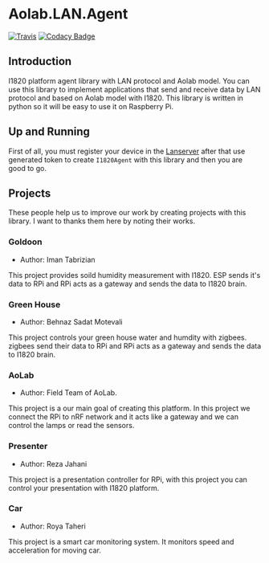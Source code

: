 # Aolab.LAN.Agent
[![Travis](https://img.shields.io/travis/com/I1820/Aolab.LAN.Agent.svg?style=flat-square)](https://travis-ci.com/I1820/Aolab.LAN.Agent)
[![Codacy Badge](https://img.shields.io/codacy/grade/2f9b3cc824ba40cc8b58f1596a08d49d.svg?style=flat-square)](https://www.codacy.com/project/i1820/Aolab.LAN.Agent/dashboard)

## Introduction
I1820 platform agent library with LAN protocol and Aolab model.
You can use this library to implement applications that send and receive data by LAN protocol
and based on Aolab model with I1820. This library is written in python so it will be easy to use it on Raspberry Pi.

## Up and Running
First of all, you must register your device in the [Lanserver](https://github.com/I1820/lanserver) after that use generated token to
create `I1820Agent` with this library and then you are good to go.

## Projects
These people help us to improve our work by creating projects with this library. I want
to thanks them here by noting their works.

### Goldoon
- Author: Iman Tabrizian

This project provides soild humidity measurement with I1820.
ESP sends it's data to RPi and RPi acts as a gateway and sends
the data to I1820 brain.

### Green House
- Author: Behnaz Sadat Motevali

This project controls your green house water and humdity with zigbees.
zigbees send their data to RPi and RPi acts as a gateway and sends
the data to I1820 brain.

### AoLab
- Author: Field Team of AoLab.

This project is a our main goal of creating this platform.
In this project we connect the RPi to nRF network and it acts like
a gateway and we can control the lamps or read the sensors.

### Presenter
- Author: Reza Jahani

This project is a presentation controller for RPi, with this project you can
control your presentation with I1820 platform.

### Car
- Author: Roya Taheri

This project is a smart car monitoring system. It monitors speed and acceleration for moving car.
